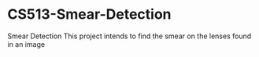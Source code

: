 # CS513-Smear-Detection
Smear Detection 
This project intends to find the smear on the lenses found in an image
